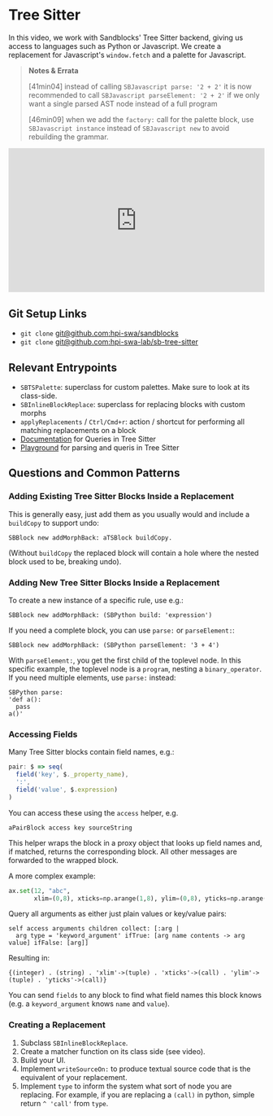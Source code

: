 # Tree Sitter

In this video, we work with Sandblocks' Tree Sitter backend, giving us access to languages such as Python or Javascript.
We create a replacement for Javascript's `window.fetch` and a palette for Javascript.

> **Notes & Errata**
> 
> [41min04] instead of calling `SBJavascript parse: '2 + 2'` it is now recommended to call `SBJavascript parseElement: '2 + 2'` if we only want a single parsed AST node instead of a full program
>
> [46min09] when we add the `factory:` call for the palette block, use `SBJavascript instance` instead of `SBJavascript new` to avoid rebuilding the grammar.

<div style="position: relative; padding-bottom: 56.25%; height: 0; overflow: hidden; max-width: 100%;"><iframe style="position: absolute; top: 0; left: 0; width: 100%; height: 100%;" src="https://player.vimeo.com/video/643502024" width="640" height="360" frameborder="0" allow="autoplay; fullscreen; picture-in-picture" allowfullscreen></iframe></div>

## Git Setup Links
* `git clone` [git@github.com:hpi-swa/sandblocks](https://github.com/hpi-swa/sandblocks)
* `git clone` [git@github.com:hpi-swa-lab/sb-tree-sitter](https://github.com/hpi-swa-lab/sb-tree-sitter)

## Relevant Entrypoints

* `SBTSPalette`: superclass for custom palettes. Make sure to look at its class-side.
* `SBInlineBlockReplace`: superclass for replacing blocks with custom morphs
* `applyReplacements` / `Ctrl/Cmd+r`: action / shortcut for performing all matching replacements on a block
* [Documentation](https://tree-sitter.github.io/tree-sitter/using-parsers#pattern-matching-with-queries) for Queries in Tree Sitter
* [Playground](https://tree-sitter.github.io/tree-sitter/playground) for parsing and queris in Tree Sitter

## Questions and Common Patterns

### Adding Existing Tree Sitter Blocks Inside a Replacement
This is generally easy, just add them as you usually would and include a `buildCopy` to support undo:
```smalltalk
SBBlock new addMorphBack: aTSBlock buildCopy.
```
(Without `buildCopy` the replaced block will contain a hole where the nested block used to be, breaking undo).

### Adding New Tree Sitter Blocks Inside a Replacement
To create a new instance of a specific rule, use e.g.:
```
SBBlock new addMorphBack: (SBPython build: 'expression')
```

If you need a complete block, you can use `parse:` or `parseElement:`:
```
SBBlock new addMorphBack: (SBPython parseElement: '3 + 4')
```
With `parseElement:`, you get the first child of the toplevel node.
In this specific example, the toplevel node is a `program`, nesting a `binary_operator`.
If you need multiple elements, use `parse:` instead:
```
SBPython parse:
'def a():
  pass
a()'
```

### Accessing Fields
Many Tree Sitter blocks contain field names, e.g.:
```javascript
pair: $ => seq(
  field('key', $._property_name),
  ':',
  field('value', $.expression)
)
```
You can access these using the `access` helper, e.g.
```
aPairBlock access key sourceString
```
This helper wraps the block in a proxy object that looks up field names and, if matched, returns the corresponding block. All other messages are forwarded to the wrapped block.

A more complex example:
```python
ax.set(12, "abc",
       xlim=(0,8), xticks=np.arange(1,8), ylim=(0,8), yticks=np.arange(1,8))
```
Query all arguments as either just plain values or key/value pairs:
```smalltalk
self access arguments children collect: [:arg |
  arg type = 'keyword_argument' ifTrue: [arg name contents -> arg value] ifFalse: [arg]]
```
Resulting in:
```
{(integer) . (string) . 'xlim'->(tuple) . 'xticks'->(call) . 'ylim'->(tuple) . 'yticks'->(call)}
```

You can send `fields` to any block to find what field names this block knows (e.g. a `keyword_argument` knows `name` and `value`).

### Creating a Replacement
1. Subclass `SBInlineBlockReplace`.
2. Create a matcher function on its class side (see video).
3. Build your UI.
4. Implement `writeSourceOn:` to produce textual source code that is the equivalent of your replacement.
5. Implement `type` to inform the system what sort of node you are replacing. For example, if you are replacing a `(call)` in python, simple return `^ 'call'` from `type`.
